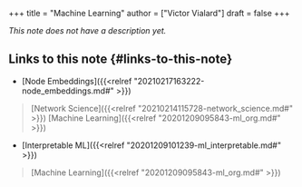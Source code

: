 +++
title = "Machine Learning"
author = ["Victor Vialard"]
draft = false
+++

_This note does not have a description yet._


## Links to this note {#links-to-this-note}

-   [Node Embeddings]({{<relref "20210217163222-node_embeddings.md#" >}})

> [Network Science]({{<relref "20210214115728-network_science.md#" >}}) [Machine Learning]({{<relref "20201209095843-ml_org.md#" >}})

-   [Interpretable ML]({{<relref "20201209101239-ml_interpretable.md#" >}})

> [Machine Learning]({{<relref "20201209095843-ml_org.md#" >}})
